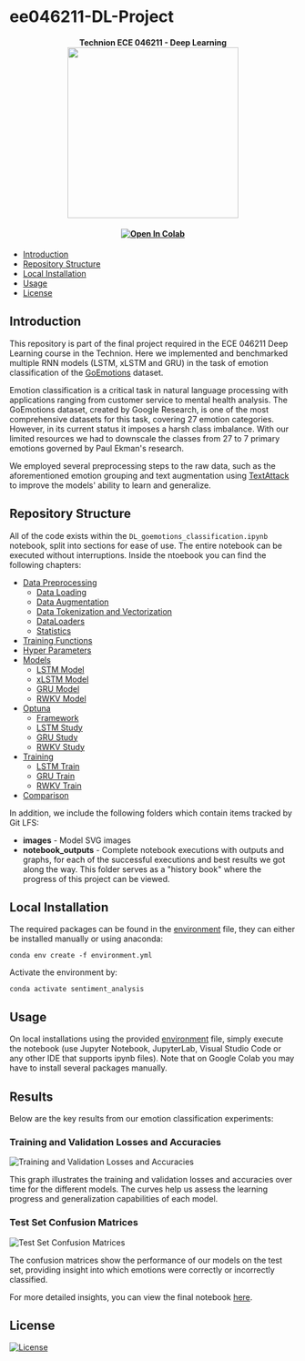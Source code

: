 # ee046211-DL-Project

<h4 align="center">
Technion ECE 046211 - Deep Learning
  <br>
  <img src="https://raw.githubusercontent.com/taldatech/ee046211-deep-learning/main/assets/dl_intro_anim.gif" height="300">
</h4>

<h4 align="center">
    <a href="https://colab.research.google.com/github/Tal-Ko/ee046211-DL-Project/blob/sentiment-analysis/DL_goemotions_classification.ipynb">
        <img src="https://colab.research.google.com/assets/colab-badge.svg" alt="Open In Colab">
    </a>
</h4>

* [Introduction](#introduction)
* [Repository Structure](#repository-structure)
* [Local Installation](#local-installation)
* [Usage](#usage)
* [License](#license)

## Introduction

This repository is part of the final project required in the ECE 046211 Deep Learning course in the Technion. Here we implemented and benchmarked multiple RNN models (LSTM, xLSTM and GRU) in the task of emotion classification of the [GoEmotions](https://github.com/google-research/google-research/blob/master/goemotions/) dataset.

Emotion classification is a critical task in natural language processing with applications ranging from customer service to mental health analysis. The GoEmotions dataset, created by Google Research, is one of the most comprehensive datasets for this task, covering 27 emotion categories. However, in its current status it imposes a harsh class imbalance. With our limited resources we had to downscale the classes from 27 to 7 primary emotions governed by Paul Ekman's research.

We employed several preprocessing steps to the raw data, such as the aforementioned emotion grouping and text augmentation using [TextAttack](https://textattack.readthedocs.io/en/master/) to improve the models' ability to learn and generalize.

## Repository Structure

All of the code exists within the `DL_goemotions_classification.ipynb` notebook, split into sections for ease of use. The entire notebook can be executed without interruptions. Inside the ntoebook you can find the following chapters:

* [Data Preprocessing](DL_goemotions_classification.ipynb#data-preprocessing)
    * [Data Loading](DL_goemotions_classification.ipynb#data-loading)
    * [Data Augmentation](DL_goemotions_classification.ipynb#data-augmentation)
    * [Data Tokenization and Vectorization](DL_goemotions_classification.ipynb#data-tokenization-and-vectorization)
    * [DataLoaders](DL_goemotions_classification.ipynb#dataloaders)
    * [Statistics](DL_goemotions_classification.ipynb#statistics)
* [Training Functions](DL_goemotions_classification.ipynb#training-functions)
* [Hyper Parameters](DL_goemotions_classification.ipynb#hyper-parameters)
* [Models](DL_goemotions_classification.ipynb#models)
    * [LSTM Model](DL_goemotions_classification.ipynb#lstm-model)
    * [xLSTM Model](DL_goemotions_classification.ipynb#xlstm-model)
    * [GRU Model](DL_goemotions_classification.ipynb#gru-model)
    * [RWKV Model](DL_goemotions_classification.ipynb#rwkv-model)
* [Optuna](DL_goemotions_classification.ipynb#optuna)
    * [Framework](DL_goemotions_classification.ipynb#framework)
    * [LSTM Study](DL_goemotions_classification.ipynb#lstm-study)
    * [GRU Study](DL_goemotions_classification.ipynb#gru-study)
    * [RWKV Study](DL_goemotions_classification.ipynb#rwkv-study)
* [Training](DL_goemotions_classification.ipynb#training)
    * [LSTM Train](DL_goemotions_classification.ipynb#lstm-train)
    * [GRU Train](DL_goemotions_classification.ipynb#gru-train)
    * [RWKV Train](DL_goemotions_classification.ipynb#rwkv-train)
* [Comparison](DL_goemotions_classification.ipynb#comparison)

In addition, we include the following folders which contain items tracked by Git LFS:
- **images** - Model SVG images
- **notebook_outputs** - Complete notebook executions with outputs and graphs, for each of the successful executions and best results we got along the way. This folder serves as a "history book" where the progress of this project can be viewed.

## Local Installation

The required packages can be found in the [environment](environment.yml) file, they can either be installed manually or using anaconda:

```
conda env create -f environment.yml
```

Activate the environment by:

```
conda activate sentiment_analysis
```

## Usage

On local installations using the provided [environment](environment.yml) file, simply execute the notebook (use Jupyter Notebook, JupyterLab, Visual Studio Code or any other IDE that supports ipynb files). Note that on Google Colab you may have to install several packages manually.

## Results

Below are the key results from our emotion classification experiments:

### Training and Validation Losses and Accuracies
![Training and Validation Losses and Accuracies](images/results_losses_accuracies_plot.png)

This graph illustrates the training and validation losses and accuracies over time for the different models. The curves help us assess the learning progress and generalization capabilities of each model.

### Test Set Confusion Matrices
![Test Set Confusion Matrices](images/results_test_set_confusion_matrices.png)

The confusion matrices show the performance of our models on the test set, providing insight into which emotions were correctly or incorrectly classified.

For more detailed insights, you can view the final notebook [here](notebook_outputs/DL_goemotions_classification_62.43_61.49_61.16.ipynb).

## License

[![License](https://img.shields.io/badge/license-MIT-blue.svg)](LICENSE)